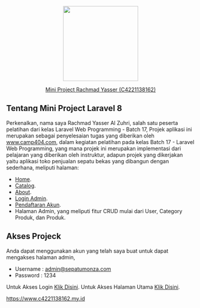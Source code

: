 <p align="center"><a href="https://www.c4221138162.my.id/" target="_blank"><img src="https://www.camp404.com/images/camp404v2.png" width="200"></a></p>
<p align="center"><a href="https://www.c4221138162.my.id/" target="_blank">Mini Project Rachmad Yasser (C4221138162) </a></p>

## Tentang Mini Project Laravel 8 

Perkenalkan, nama saya Rachmad Yasser Al Zuhri, salah satu peserta pelatihan dari kelas Laravel Web Programming - Batch 17, Projek aplikasi ini merupakan sebagai penyelesaian tugas yang diberikan oleh www.camp404.com, dalam kegiatan pelatihan pada kelas Batch 17 - Laravel Web Programming, yang mana projek ini merupakan implementasi dari pelajaran yang diberikan oleh instruktur, adapun projek yang dikerjakan yaitu aplikasi toko penjualan sepatu bekas yang dibangun dengan sederhana, meliputi halaman:

- [Home](https://www.c4221138162.my.id/).
- [Catalog](https://www.c4221138162.my.id/catalog). 
- [About](https://www.c4221138162.my.id/about). 
- [Login Admin](https://www.c4221138162.my.id/login). 
- [Pendaftaran Akun](https://www.c4221138162.my.id/register). 
- Halaman Admin, yang meliputi fitur CRUD mulai dari User, Category Produk, dan Produk. 


## Akses Projeck

Anda dapat menggunakan akun yang telah saya buat untuk dapat mengakses halaman admin,

- Username : admin@sepatumonza.com
- Password : 1234

Untuk Akses Login [Klik Disini](https://www.c4221138162.my.id/login). 
Untuk Akses Halaman Utama [Klik Disini](https://www.c4221138162.my.id). 

https://www.c4221138162.my.id



